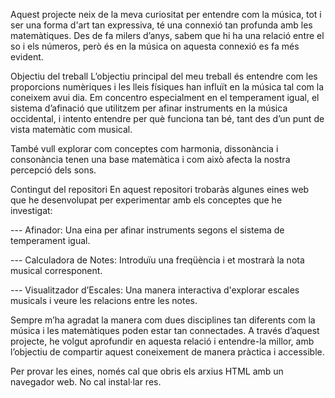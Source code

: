 Aquest projecte neix de la meva curiositat per entendre com la música, tot i ser una forma d'art tan expressiva, té una connexió tan profunda amb les matemàtiques. Des de fa milers d’anys, sabem que hi ha una relació entre el so i els números, però és en la música on aquesta connexió es fa més evident.

Objectiu del treball
L’objectiu principal del meu treball és entendre com les proporcions numèriques i les lleis físiques han influït en la música tal com la coneixem avui dia. Em concentro especialment en el temperament igual, el sistema d’afinació que utilitzem per afinar instruments en la música occidental, i intento entendre per què funciona tan bé, tant des d’un punt de vista matemàtic com musical.

També vull explorar com conceptes com harmonia, dissonància i consonància tenen una base matemàtica i com això afecta la nostra percepció dels sons.

Contingut del repositori
En aquest repositori trobaràs algunes eines web que he desenvolupat per experimentar amb els conceptes que he investigat:

--- Afinador: Una eina per afinar instruments segons el sistema de temperament igual.

--- Calculadora de Notes: Introduïu una freqüència i et mostrarà la nota musical corresponent.

--- Visualitzador d’Escales: Una manera interactiva d'explorar escales musicals i veure les relacions entre les notes.

Sempre m’ha agradat la manera com dues disciplines tan diferents com la música i les matemàtiques poden estar tan connectades. A través d’aquest projecte, he volgut aprofundir en aquesta relació i entendre-la millor, amb l’objectiu de compartir aquest coneixement de manera pràctica i accessible.

Per provar les eines, només cal que obris els arxius HTML amb un navegador web. No cal instal·lar res.

